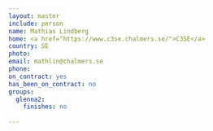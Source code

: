```yaml
---
layout: master
include: person
name: Mathias Lindberg
home: <a href="https://www.c3se.chalmers.se/">C3SE</a>
country: SE
photo:
email: mathlin@chalmers.se
phone:
on_contract: yes
has_been_on_contract: no
groups:
  glenna2:
    finishes: no
  
---
```

